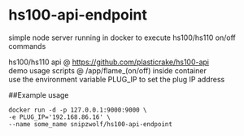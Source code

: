 # hs100-api-endpoint
simple node server running in docker to execute hs100/hs110 on/off commands

hs100/hs110 api @ https://github.com/plasticrake/hs100-api  
demo usage scripts @ /app/flame_(on/off) inside container  
use the environment variable PLUG_IP to set the plug IP address

##Example usage
```
docker run -d -p 127.0.0.1:9000:9000 \
-e PLUG_IP='192.168.86.16' \
--name some_name snipzwolf/hs100-api-endpoint
```
